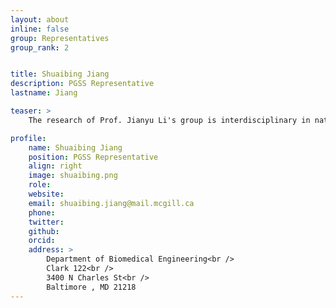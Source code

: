 ```yaml
---
layout: about
inline: false
group: Representatives
group_rank: 2


title: Shuaibing Jiang
description: PGSS Representative
lastname: Jiang

teaser: >
    The research of Prof. Jianyu Li's group is interdisciplinary in nature, focusing on the interface between Mechanics, Materials and Biomedical Engineering.  

profile:
    name: Shuaibing Jiang
    position: PGSS Representative   
    align: right
    image: shuaibing.png
    role: 
    website: 
    email: shuaibing.jiang@mail.mcgill.ca
    phone: 
    twitter: 
    github: 
    orcid: 
    address: >
        Department of Biomedical Engineering<br />
        Clark 122<br />
        3400 N Charles St<br />
        Baltimore , MD 21218
---
```

